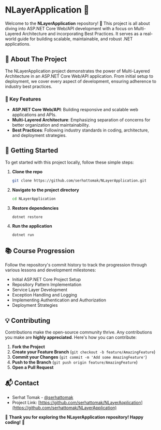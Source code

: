 
# NLayerApplication :rocket:

Welcome to the **NLayerApplication** repository! 🌟 This project is all about diving into ASP.NET Core Web/API development with a focus on Multi-Layered Architecture and incorporating Best Practices. It serves as a real-world guide for building scalable, maintainable, and robust .NET applications.

## 📖 About The Project

The NLayerApplication project demonstrates the power of Multi-Layered Architecture in an ASP.NET Core Web/API application. From initial setup to deployment, we cover every aspect of development, ensuring adherence to industry best practices.

### 🌟 Key Features

- **ASP.NET Core Web/API**: Building responsive and scalable web applications and APIs.
- **Multi-Layered Architecture**: Emphasizing separation of concerns for better organization and maintainability.
- **Best Practices**: Following industry standards in coding, architecture, and deployment strategies.

## 🚀 Getting Started

To get started with this project locally, follow these simple steps:

1. **Clone the repo**
   ```sh
   git clone https://github.com/serhattomak/NLayerApplication.git
   ```
2. **Navigate to the project directory**
   ```sh
   cd NLayerApplication
   ```
3. **Restore dependencies**
   ```sh
   dotnet restore
   ```
4. **Run the application**
   ```sh
   dotnet run


## 📚 Course Progression

Follow the repository's commit history to track the progression through various lessons and development milestones:

- Initial ASP.NET Core Project Setup
- Repository Pattern Implementation
- Service Layer Development
- Exception Handling and Logging
- Implementing Authentication and Authorization
- Deployment Strategies

## 💡 Contributing

Contributions make the open-source community thrive. Any contributions you make are **highly appreciated**. Here's how you can contribute:

1. **Fork the Project**
2. **Create your Feature Branch** (`git checkout -b feature/AmazingFeature`)
3. **Commit your Changes** (`git commit -m 'Add some AmazingFeature'`)
4. **Push to the Branch** (`git push origin feature/AmazingFeature`)
5. **Open a Pull Request**

## 📬 Contact

- Serhat Tomak - [@serhattomak](https://twitter.com/serhattomak)
- Project Link: [https://github.com/serhattomak/NLayerApplication](https://github.com/serhattomak/NLayerApplication)

🌟 **Thank you for exploring the NLayerApplication repository! Happy coding!** 🌟
